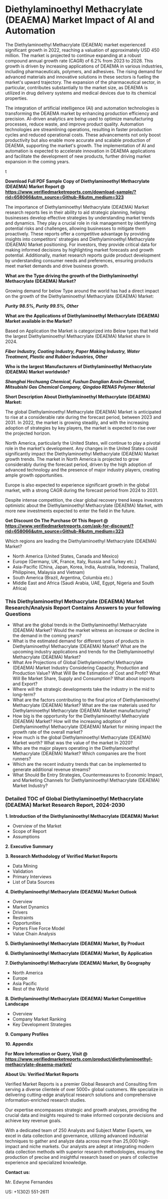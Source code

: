 <meta name="title" content="Global Diethylaminoethyl Methacrylate (DEAEMA) Market Impact of AI and Automation"><meta name="description" content="The Diethylaminoethyl Methacrylate (DEAEMA) market experienced significant growth in 2022, reaching a valuation of approximately USD 450 million. The market is project"><meta name="title" content="Diethylaminoethyl Methacrylate (DEAEMA) Market Size, Share, Scope, Trends, Growth, Opportunities, Analysis, Forecast"><h1>Diethylaminoethyl Methacrylate (DEAEMA) Market Impact of AI and Automation</h1><p>The Diethylaminoethyl Methacrylate (DEAEMA) market experienced significant growth in 2022, reaching a valuation of approximately USD 450 million. The market is projected to continue expanding at a robust compound annual growth rate (CAGR) of 6.2% from 2023 to 2028. This growth is driven by increasing applications of DEAEMA in various industries, including pharmaceuticals, polymers, and adhesives. The rising demand for advanced materials and innovative solutions in these sectors is fueling the market's upward trajectory. The expansion of the pharmaceutical sector, in particular, contributes substantially to the market size, as DEAEMA is utilized in drug delivery systems and medical devices due to its chemical properties.</p><p>The integration of artificial intelligence (AI) and automation technologies is transforming the DEAEMA market by enhancing production efficiency and precision. AI-driven analytics are being used to optimize manufacturing processes, reduce waste, and improve product quality. Automation technologies are streamlining operations, resulting in faster production cycles and reduced operational costs. These advancements not only boost productivity but also enable more accurate and scalable production of DEAEMA, supporting the market's growth. The implementation of AI and automation is expected to accelerate innovation in DEAEMA applications and facilitate the development of new products, further driving market expansion in the coming years.</p>t</p><p id="" class=""><strong>Download Full PDF Sample Copy of Diethylaminoethyl Methacrylate (DEAEMA) Market Report @ <a href="https://www.verifiedmarketreports.com/download-sample/?rid=658066&utm_source=Github-R&utm_medium=323" target="_blank">https://www.verifiedmarketreports.com/download-sample/?rid=658066&utm_source=Github-R&utm_medium=323</a></strong></p><p>The importance of&nbsp;Diethylaminoethyl Methacrylate (DEAEMA) Market research reports lies in their ability to aid strategic planning, helping businesses develop effective strategies by understanding market trends and dynamics. They play a crucial role in risk management by identifying potential risks and challenges, allowing businesses to mitigate them proactively. These reports offer a competitive advantage by providing insights into competitors' strategies and Diethylaminoethyl Methacrylate (DEAEMA) Market positioning. For investors, they provide critical data for making informed decisions by highlighting market forecasts and growth potential. Additionally, market research reports guide product development by understanding consumer needs and preferences, ensuring products meet market demands and drive business growth.</p><p><strong>What are the&nbsp;Type driving the growth of the Diethylaminoethyl Methacrylate (DEAEMA) Market?</strong></p><p id="" class="">Growing demand for below Type around the world has had a direct impact on the growth of the Diethylaminoethyl Methacrylate (DEAEMA) Market:</p><em><strong>Purity 98.5%, Purity 99.5%, Other</strong></em></p><strong>What are the&nbsp;Applications&nbsp;of Diethylaminoethyl Methacrylate (DEAEMA) Market available in the Market?</strong></p><p id="" class="">Based on Application the Market is categorized into Below types that held the largest Diethylaminoethyl Methacrylate (DEAEMA) Market share In 2024.</p><em><strong>Fiber Industry, Coating Industry, Paper Making Industry, Water Treatment, Plastic and Rubber Industries, Other</strong></em></p><strong>Who is the largest Manufacturers of Diethylaminoethyl Methacrylate (DEAEMA) Market worldwide?</strong></p><p><em><strong>Shanghai Hechuang Chemical, Fushun Donglian Anxin Chemical, Mitsubishi Gas Chemical Company, Qingdao RENAS Polymer Material</strong></em></p><p id="" class=""><strong>Short Description About Diethylaminoethyl Methacrylate (DEAEMA) Market:</strong></p><p>The global Diethylaminoethyl Methacrylate (DEAEMA) Market is anticipated to rise at a considerable rate during the forecast period, between 2023 and 2031. In 2022, the market is growing steadily, and with the increasing adoption of strategies by key players, the market is expected to rise over the projected horizon.</p><p>North America, particularly the United States, will continue to play a pivotal role in the market's development. Any changes in the United States could significantly impact the Diethylaminoethyl Methacrylate (DEAEMA) Market growth trends. The market in North America is projected to grow considerably during the forecast period, driven by the high adoption of advanced technology and the presence of major industry players, creating ample growth opportunities.</p><p>Europe is also expected to experience significant growth in the global market, with a strong CAGR during the forecast period from 2024 to 2031.</p><p>Despite intense competition, the clear global recovery trend keeps investors optimistic about the Diethylaminoethyl Methacrylate (DEAEMA) Market, with more new investments expected to enter the field in the future.</p><p id="" class=""><strong>Get Discount On The Purchase Of This Report @ <a href="https://www.verifiedmarketreports.com/ask-for-discount/?rid=658066&utm_source=Github-R&utm_medium=323" target="_blank">https://www.verifiedmarketreports.com/ask-for-discount/?rid=658066&utm_source=Github-R&utm_medium=323</a></strong></p>Which regions are leading the Diethylaminoethyl Methacrylate (DEAEMA) Market?</p><ul><li>North America (United States, Canada and Mexico)</li><li>Europe (Germany, UK, France, Italy, Russia and Turkey etc.)</li><li>Asia-Pacific (China, Japan, Korea, India, Australia, Indonesia, Thailand, Philippines, Malaysia and Vietnam)</li><li>South America (Brazil, Argentina, Columbia etc.)</li><li>Middle East and Africa (Saudi Arabia, UAE, Egypt, Nigeria and South Africa)</li></ul><h3 id="" class="">This Diethylaminoethyl Methacrylate (DEAEMA) Market Research/Analysis Report Contains Answers to your following Questions</h3><ul><li>What are the global trends in the Diethylaminoethyl Methacrylate (DEAEMA) Market? Would the market witness an increase or decline in the demand in the coming years?</li><li>What is the estimated demand for different types of products in Diethylaminoethyl Methacrylate (DEAEMA) Market? What are the upcoming industry applications and trends for the Diethylaminoethyl Methacrylate (DEAEMA) Market?</li><li>What Are Projections of Global Diethylaminoethyl Methacrylate (DEAEMA) Market Industry Considering Capacity, Production and Production Value? What Will Be the Estimation of Cost and Profit? What Will Be Market Share, Supply and Consumption? What about imports and Export?</li><li>Where will the strategic developments take the industry in the mid to long-term?</li><li>What are the factors contributing to the final price of Diethylaminoethyl Methacrylate (DEAEMA) Market? What are the raw materials used for Diethylaminoethyl Methacrylate (DEAEMA) Market manufacturing?</li><li>How big is the opportunity for the Diethylaminoethyl Methacrylate (DEAEMA) Market? How will the increasing adoption of Diethylaminoethyl Methacrylate (DEAEMA) Market for mining impact the growth rate of the overall market?</li><li>How much is the global Diethylaminoethyl Methacrylate (DEAEMA) Market worth? What was the value of the market In 2020?</li><li>Who are the major players operating in the Diethylaminoethyl Methacrylate (DEAEMA) Market? Which companies are the front runners?</li><li>Which are the recent industry trends that can be implemented to generate additional revenue streams?</li><li>What Should Be Entry Strategies, Countermeasures to Economic Impact, and Marketing Channels for Diethylaminoethyl Methacrylate (DEAEMA) Market Industry?</li></ul><h3 id="" class="">Detailed TOC of Global Diethylaminoethyl Methacrylate (DEAEMA) Market Research Report, 2024-2030</h3><p id="" class=""><strong>1. Introduction of the Diethylaminoethyl Methacrylate (DEAEMA) Market</strong></p><ul><li>Overview of the Market</li><li>Scope of Report</li><li>Assumptions</li></ul><p id="" class=""><strong>2. Executive Summary</strong></p><p id="" class=""><strong>3. Research Methodology of Verified Market Reports</strong></p><ul><li>Data Mining</li><li>Validation</li><li>Primary Interviews</li><li>List of Data Sources</li></ul><p id="" class=""><strong>4. Diethylaminoethyl Methacrylate (DEAEMA) Market Outlook</strong></p><ul><li>Overview</li><li>Market Dynamics</li><li>Drivers</li><li>Restraints</li><li>Opportunities</li><li>Porters Five Force Model</li><li>Value Chain Analysis</li></ul><p id="" class=""><strong>5. Diethylaminoethyl Methacrylate (DEAEMA) Market, By Product</strong></p><p id="" class=""><strong>6. Diethylaminoethyl Methacrylate (DEAEMA) Market, By Application</strong></p><p id="" class=""><strong>7. Diethylaminoethyl Methacrylate (DEAEMA) Market, By Geography</strong></p><ul><li>North America</li><li>Europe</li><li>Asia Pacific</li><li>Rest of the World</li></ul><p id="" class=""><strong>8. Diethylaminoethyl Methacrylate (DEAEMA) Market Competitive Landscape</strong></p><ul><li>Overview</li><li>Company Market Ranking</li><li>Key Development Strategies</li></ul><p id="" class=""><strong>9. Company Profiles</strong></p><p id="" class=""><strong>10. Appendix</strong></p><p id="" class=""><strong>For More Information or Query, Visit @ <a href="https://www.verifiedmarketreports.com/product/diethylaminoethyl-methacrylate-deaema-market/" target="_blank">https://www.verifiedmarketreports.com/product/diethylaminoethyl-methacrylate-deaema-market/</a></strong></p><p id="" class=""><strong>About Us: Verified Market Reports</strong></p><p id="" class="">Verified Market Reports is a premier Global Research and Consulting firm serving a diverse clientele of over 5000+ global customers. We specialize in delivering cutting-edge analytical research solutions and comprehensive information-enriched research studies.</p><p id="" class="">Our expertise encompasses strategic and growth analyses, providing the crucial data and insights required to make informed corporate decisions and achieve key revenue goals.</p><p id="" class="">With a dedicated team of 250 Analysts and Subject Matter Experts, we excel in data collection and governance, utilizing advanced industrial techniques to gather and analyze data across more than 25,000 high-impact and niche markets. Our analysts are adept at integrating modern data collection methods with superior research methodologies, ensuring the production of precise and insightful research based on years of collective experience and specialized knowledge.</p><p id="" class=""><strong>Contact us:</strong></p><p id="" class="">Mr. Edwyne Fernandes</p><p id="" class="">US: +1(302) 551-2611</p>